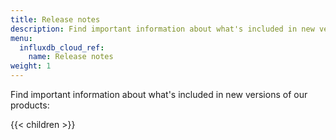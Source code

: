 ```yaml
---
title: Release notes
description: Find important information about what's included in new versions of InfluxData products.
menu:
  influxdb_cloud_ref:
    name: Release notes
weight: 1
---
```


Find important information about what's included in new versions of our products:

{{< children >}}
